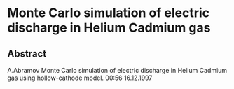 # Monte Carlo simulation of electric discharge in Helium Cadmium gas

## Abstract

A.Abramov
Monte Carlo simulation of electric discharge in Helium Cadmium gas using hollow-cathode model.
00:56 16.12.1997 
